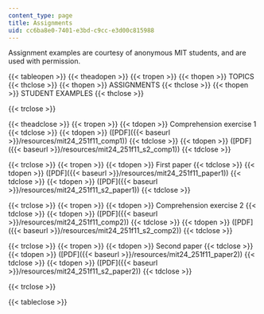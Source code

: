 ```yaml
---
content_type: page
title: Assignments
uid: cc6ba8e0-7401-e3bd-c9cc-e3d00c815988
---
```


Assignment examples are courtesy of anonymous MIT students, and are used with permission.

{{< tableopen >}}
{{< theadopen >}}
{{< tropen >}}
{{< thopen >}}
TOPICS
{{< thclose >}}
{{< thopen >}}
ASSIGNMENTS
{{< thclose >}}
{{< thopen >}}
STUDENT EXAMPLES
{{< thclose >}}

{{< trclose >}}

{{< theadclose >}}
{{< tropen >}}
{{< tdopen >}}
Comprehension exercise 1
{{< tdclose >}}
{{< tdopen >}}
([PDF]({{< baseurl >}}/resources/mit24_251f11_comp1))
{{< tdclose >}}
{{< tdopen >}}
([PDF]({{< baseurl >}}/resources/mit24_251f11_s2_comp1))
{{< tdclose >}}

{{< trclose >}}
{{< tropen >}}
{{< tdopen >}}
First paper
{{< tdclose >}}
{{< tdopen >}}
([PDF]({{< baseurl >}}/resources/mit24_251f11_paper1))
{{< tdclose >}}
{{< tdopen >}}
([PDF]({{< baseurl >}}/resources/mit24_251f11_s2_paper1))
{{< tdclose >}}

{{< trclose >}}
{{< tropen >}}
{{< tdopen >}}
Comprehension exercise 2
{{< tdclose >}}
{{< tdopen >}}
([PDF]({{< baseurl >}}/resources/mit24_251f11_comp2))
{{< tdclose >}}
{{< tdopen >}}
([PDF]({{< baseurl >}}/resources/mit24_251f11_s2_comp2))
{{< tdclose >}}

{{< trclose >}}
{{< tropen >}}
{{< tdopen >}}
Second paper
{{< tdclose >}}
{{< tdopen >}}
([PDF]({{< baseurl >}}/resources/mit24_251f11_paper2))
{{< tdclose >}}
{{< tdopen >}}
([PDF]({{< baseurl >}}/resources/mit24_251f11_s2_paper2))
{{< tdclose >}}

{{< trclose >}}

{{< tableclose >}}